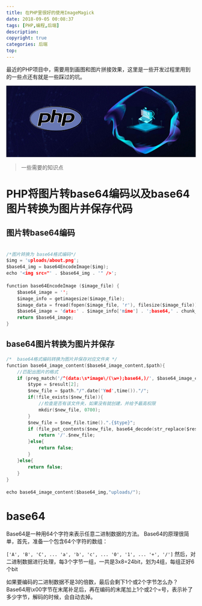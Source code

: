 ```yaml
---
title: 在PHP里很好的使用ImageMagick
date: 2018-09-05 00:08:37
tags: [PHP,编程,后端]
description: 
copyright: true
categories: 后端
top: 
---
```


最近的PHP项目中，需要用到画图和图片拼接效果，这里是一些开发过程里用到的一些点还有就是一些踩过的坑。

![PHP](https://raw.githubusercontent.com/Duanruilong/phone_drl/master/image/blog/php.jpg)

<!-- more -->

> 一些需要的知识点

# PHP将图片转base64编码以及base64图片转换为图片并保存代码

## 图片转base64编码

```h

/*图片转换为 base64格式编码*/
$img = 'uploads/about.png';
$base64_img = base64EncodeImage($img);
echo '<img src="' . $base64_img . '" />';
 
function base64EncodeImage ($image_file) {
    $base64_image = '';
    $image_info = getimagesize($image_file);
    $image_data = fread(fopen($image_file, 'r'), filesize($image_file));
    $base64_image = 'data:' . $image_info['mime'] . ';base64,' . chunk_split(base64_encode($image_data));
    return $base64_image;
}
```

## base64图片转换为图片并保存

```h
/*  base64格式编码转换为图片并保存对应文件夹 */
function base64_image_content($base64_image_content,$path){
    //匹配出图片的格式
    if (preg_match('/^(data:\s*image\/(\w+);base64,)/', $base64_image_content, $result)){
        $type = $result[2];
        $new_file = $path."/".date('Ymd',time())."/";
        if(!file_exists($new_file)){
            //检查是否有该文件夹，如果没有就创建，并给予最高权限
            mkdir($new_file, 0700);
        }
        $new_file = $new_file.time().".{$type}";
        if (file_put_contents($new_file, base64_decode(str_replace($result[1], '', $base64_image_content)))){
            return '/'.$new_file;
        }else{
            return false;
        }
    }else{
        return false;
    }
}
 
echo base64_image_content($base64_img,"uploads/");
```
# base64

Base64是一种用64个字符来表示任意二进制数据的方法。
Base64的原理很简单，首先，准备一个包含64个字符的数组：

`['A', 'B', 'C', ... 'a', 'b', 'c', ... '0', '1', ... '+', '/']`
然后，对二进制数据进行处理，每3个字节一组，一共是3x8=24bit，划为4组，每组正好6个bit

如果要编码的二进制数据不是3的倍数，最后会剩下1个或2个字节怎么办？Base64用\x00字节在末尾补足后，再在编码的末尾加上1个或2个=号，表示补了多少字节，解码的时候，会自动去掉。

